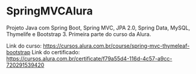 # SpringMVCAlura
Projeto Java com Spring Boot, Spring MVC, JPA 2.0, Spring Data, MySQL, Thymelife e Bootstrap 3. Primeira parte do curso da Alura.

Link do curso: https://cursos.alura.com.br/course/spring-mvc-thymeleaf-bootstrap
Link do certificado: https://cursos.alura.com.br/certificate/f79a55d4-116d-4c57-a9cc-720291539420
